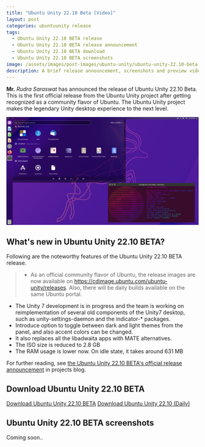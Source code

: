 ```yaml
---
title: "Ubuntu Unity 22.10 Beta [Video]"
layout: post
categories: ubuntuunity release
tags:
  - Ubuntu Unity 22.10 BETA release
  - Ubuntu Unity 22.10 BETA release announcement
  - Ubuntu Unity 22.10 BETA download
  - Ubuntu Unity 22.10 BETA screenshots
image: /assets/images/post-images/ubuntu-unity/ubuntu-unity-22.10-beta-1.jpg
description: A brief release announcement, screenshots and preview video of Ubuntu Unity 22.10 Beta, first official release as an Ubuntu community flavor.
---
```


**Mr.** *Rudra Saraswat* has announced the release of Ubuntu Unity 22.10 Beta. This is the first official release from the Ubuntu Unity project after getting recognized as a community flavor of Ubuntu. The Ubuntu Unity project makes the legendary Unity desktop experience to the next level.

![Ubuntu Unity 22.10 BETA featured image](/assets/images/post-images/ubuntu-unity/ubuntu-unity-22.10-beta-1.jpg)

## What's new in Ubuntu Unity 22.10 BETA?

Following are the noteworthy features of the Ubuntu Unity 22.10 BETA release.

> - As an official community flavor of Ubuntu, the release images are now available on https://cdimage.ubuntu.com/ubuntu-unity/releases. Also, there will be daily builds available on the same Ubuntu portal.
- The Unity 7 development is in progress and the team is working on reimplementation of several old components of the Unity7 desktop, such as unity-settings-daemon and the indicator-* packages.
- Introduce option to toggle between dark and light themes from the panel, and also accent colors can be changed.
- It also replaces all the libadwaita apps with MATE alternatives.
- The ISO size is reduced to 2.8 GB
- The RAM usage is lower now. On idle state, it takes around 631 MB

For further reading, see [the Ubuntu Unity 22.10 BETA's official release announcement](https://ubuntuunity.org/blog/ubuntu-unity-22.10-beta/) in projects blog.

## Download Ubuntu Unity 22.10 BETA

<a class="download" href="https://cdimage.ubuntu.com/ubuntu-unity/releases">Download Ubuntu Unity 22.10 BETA</a>
<a class="download" href="https://cdimage.ubuntu.com/ubuntu-unity/daily-live/current/">Download Ubuntu Unity 22.10 (Daily)</a>

## Ubuntu Unity 22.10 BETA screenshots
Coming soon..
